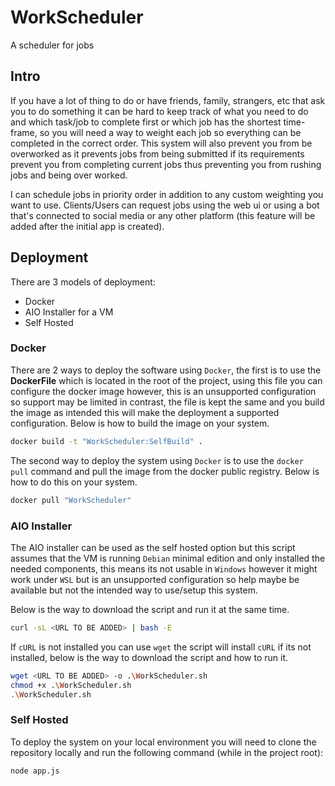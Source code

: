 # WorkScheduler
A scheduler for jobs

## Intro
If you have a lot of thing to do or have friends, family, strangers, etc that ask you to do something it can be hard to keep track of what you need to do and which task/job to complete first or which job has the shortest time-frame, so you will need a way to weight each job so everything can be completed in the correct order. This system will also prevent you from be overworked as it prevents jobs from being submitted if its requirements prevent you from completing current jobs thus preventing you from rushing jobs and being over worked.

I can schedule jobs in priority order in addition to any custom weighting you want to use.
Clients/Users can request jobs using the web ui or using a bot that's connected to social media or any other platform (this feature will be added after the initial app is created).

## Deployment
There are 3 models of deployment:
+ Docker
+ AIO Installer for a VM
+ Self Hosted

### Docker
There are 2 ways to deploy the software using `Docker`, the first is to use the **DockerFile** which is located in the root of the project, using this file you can configure the docker image however, this is an unsupported configuration so support may be limited in contrast, the file is kept the same and you build the image as intended this will make the deployment a supported configuration. Below is how to build the image on your system.
```sh
docker build -t "WorkScheduler:SelfBuild" .
```

The second way to deploy the system using `Docker` is to use the `docker pull` command and pull the image from the docker public registry. Below is how to do this on your system.
```sh
docker pull "WorkScheduler"
```


### AIO Installer
The AIO installer can be used as the self hosted option but this script assumes that the VM is running `Debian` minimal edition and only installed the needed components, this means its not usable in `Windows` however it might work under `WSL` but is an unsupported configuration so help maybe be available but not the intended way to use/setup this system.

Below is the way to download the script and run it at the same time.
```sh
curl -sL <URL TO BE ADDED> | bash -E
```
If `cURL` is not installed you can use `wget` the script will install `cURL` if its not installed, below is the way to download the script and how to run it.
```sh
wget <URL TO BE ADDED> -o .\WorkScheduler.sh
chmod +x .\WorkScheduler.sh
.\WorkScheduler.sh
```

### Self Hosted
To deploy the system on your local environment you will need to clone the repository locally and run the following command (while in the project root):
```sh
node app.js
```

